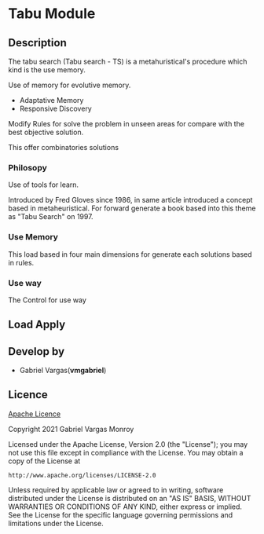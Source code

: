 # Tabu Module

## Description
The tabu search (Tabu search - TS) is a metahuristical's procedure which kind is the use memory.

Use of memory for evolutive memory.

- Adaptative Memory
- Responsive Discovery

Modify Rules for solve the problem in unseen areas for compare with the best objective solution.

This offer combinatories solutions

### Philosopy
Use of tools for learn.

Introduced by Fred Gloves since 1986, in same article introduced a concept based in metaheuristical.
For forward generate a book based into this theme as "Tabu Search" on 1997.

### Use Memory
This load based in four main dimensions for generate each solutions based in rules.

### Use way
The Control for use way

## Load Apply

## Develop by
- Gabriel Vargas(**vmgabriel**)

## Licence
[Apache Licence](http://www.apache.org/licenses/LICENSE-2.0.html "Licence")

Copyright 2021 Gabriel Vargas Monroy

Licensed under the Apache License, Version 2.0 (the "License");
you may not use this file except in compliance with the License.
You may obtain a copy of the License at

    http://www.apache.org/licenses/LICENSE-2.0

Unless required by applicable law or agreed to in writing, software
distributed under the License is distributed on an "AS IS" BASIS,
WITHOUT WARRANTIES OR CONDITIONS OF ANY KIND, either express or implied.
See the License for the specific language governing permissions and
limitations under the License.
